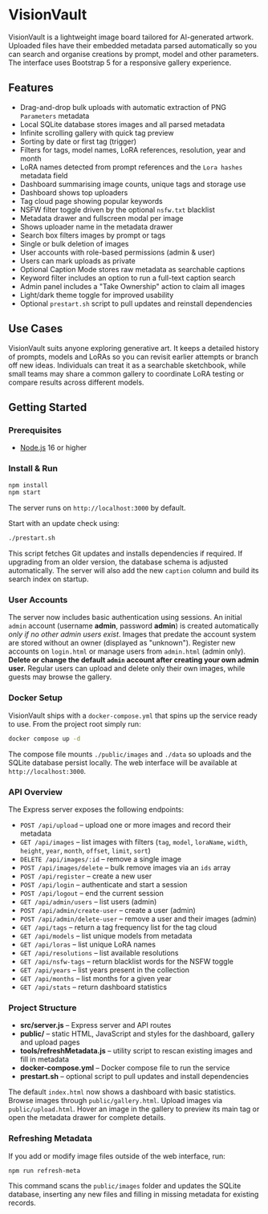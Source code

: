 # VisionVault

VisionVault is a lightweight image board tailored for AI-generated artwork. Uploaded files have their embedded metadata parsed automatically so you can search and organise creations by prompt, model and other parameters. The interface uses Bootstrap 5 for a responsive gallery experience.

## Features

- Drag-and-drop bulk uploads with automatic extraction of PNG `Parameters` metadata
- Local SQLite database stores images and all parsed metadata
- Infinite scrolling gallery with quick tag preview
- Sorting by date or first tag (trigger)
- Filters for tags, model names, LoRA references, resolution, year and month
- LoRA names detected from prompt references and the `Lora hashes` metadata field
- Dashboard summarising image counts, unique tags and storage use
- Dashboard shows top uploaders
- Tag cloud page showing popular keywords
- NSFW filter toggle driven by the optional `nsfw.txt` blacklist
- Metadata drawer and fullscreen modal per image
- Shows uploader name in the metadata drawer
- Search box filters images by prompt or tags
- Single or bulk deletion of images
- User accounts with role-based permissions (admin & user)
- Users can mark uploads as private
- Optional Caption Mode stores raw metadata as searchable captions
- Keyword filter includes an option to run a full-text caption search
- Admin panel includes a "Take Ownership" action to claim all images
- Light/dark theme toggle for improved usability
- Optional `prestart.sh` script to pull updates and reinstall dependencies

## Use Cases

VisionVault suits anyone exploring generative art. It keeps a detailed history of prompts, models and LoRAs so you can revisit earlier attempts or branch off new ideas. Individuals can treat it as a searchable sketchbook, while small teams may share a common gallery to coordinate LoRA testing or compare results across different models.

## Getting Started

### Prerequisites
- [Node.js](https://nodejs.org/) 16 or higher

### Install & Run
```bash
npm install
npm start
```
The server runs on `http://localhost:3000` by default.

Start with an update check using:
```bash
./prestart.sh
```
This script fetches Git updates and installs dependencies if required.
If upgrading from an older version, the database schema is adjusted automatically.
The server will also add the new `caption` column and build its search index on startup.

### User Accounts

The server now includes basic authentication using sessions. An initial `admin` account (username **admin**, password **admin**) is created automatically *only if no other admin users exist*. Images that predate the account system are stored without an owner (displayed as "unknown"). Register new accounts on `login.html` or manage users from `admin.html` (admin only). **Delete or change the default `admin` account after creating your own admin user.** Regular users can upload and delete only their own images, while guests may browse the gallery.

### Docker Setup

VisionVault ships with a `docker-compose.yml` that spins up the service ready to use. From the project root simply run:

```bash
docker compose up -d
```

The compose file mounts `./public/images` and `./data` so uploads and the SQLite database persist locally. The web interface will be available at `http://localhost:3000`.

### API Overview

The Express server exposes the following endpoints:

- `POST /api/upload` – upload one or more images and record their metadata
- `GET /api/images` – list images with filters (`tag`, `model`, `loraName`, `width`, `height`, `year`, `month`, `offset`, `limit`, `sort`)
- `DELETE /api/images/:id` – remove a single image
- `POST /api/images/delete` – bulk remove images via an `ids` array
- `POST /api/register` – create a new user
- `POST /api/login` – authenticate and start a session
- `POST /api/logout` – end the current session
- `GET /api/admin/users` – list users (admin)
- `POST /api/admin/create-user` – create a user (admin)
- `POST /api/admin/delete-user` – remove a user and their images (admin)
- `GET /api/tags` – return a tag frequency list for the tag cloud
- `GET /api/models` – list unique models from metadata
- `GET /api/loras` – list unique LoRA names
- `GET /api/resolutions` – list available resolutions
- `GET /api/nsfw-tags` – return blacklist words for the NSFW toggle
- `GET /api/years` – list years present in the collection
- `GET /api/months` – list months for a given year
- `GET /api/stats` – return dashboard statistics

### Project Structure
- **src/server.js** – Express server and API routes
- **public/** – static HTML, JavaScript and styles for the dashboard, gallery and upload pages
- **tools/refreshMetadata.js** – utility script to rescan existing images and fill in metadata
- **docker-compose.yml** – Docker compose file to run the service
- **prestart.sh** – optional script to pull updates and install dependencies

The default `index.html` now shows a dashboard with basic statistics. Browse images through `public/gallery.html`. Upload images via `public/upload.html`. Hover an image in the gallery to preview its main tag or open the metadata drawer for complete details.

### Refreshing Metadata

If you add or modify image files outside of the web interface, run:

```bash
npm run refresh-meta
```

This command scans the `public/images` folder and updates the SQLite database, inserting any new files and filling in missing metadata for existing records.

